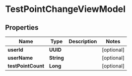 

# TestPointChangeViewModel


## Properties

| Name | Type | Description | Notes |
|------------ | ------------- | ------------- | -------------|
|**userId** | **UUID** |  |  [optional] |
|**userName** | **String** |  |  [optional] |
|**testPointCount** | **Long** |  |  [optional] |



